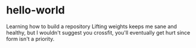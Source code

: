 # hello-world
Learning how to build a repository
Lifting weights keeps me sane and healthy, but I wouldn't suggest you crossfit, you'll eventually get hurt since form isn't a priority. 
